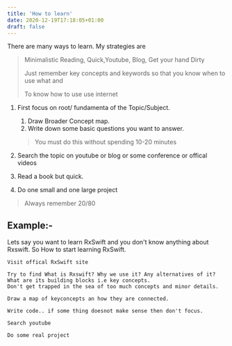 ```yaml
---
title: 'How to learn'
date: 2020-12-19T17:18:05+01:00
draft: false
---
```




There are many ways to learn. My strategies are

> Minimalistic Reading, Quick,Youtube, Blog, Get your hand Dirty
>
> Just remember key concepts and keywords so that you know when to use what and 
>
> To know how to use use internet

1. First focus on root/ fundamenta of the Topic/Subject. 

    1. Draw Broader Concept map.
    2. Write down some basic questions you want to answer.

    > You must do this without spending 10-20 minutes

2. Search the topic on youtube or blog or some conference or offical videos
3. Read a book but quick.
4. Do one small and one large project



> Always remember 20/80





## Example:- 

Lets say you want to learn RxSwift and you don't know anything about Rxswift. So How to start learning RxSwift.



```yacas
Visit offical RxSwift site

Try to find What is Rxswift? Why we use it? Any alternatives of it? What are its building blocks i.e key concepts.
Don't get trapped in the sea of too much concepts and minor details.

Draw a map of keyconcepts an how they are connected.

Write code.. if some thing doesnot make sense then don't focus.

Search youtube

Do some real project
```

